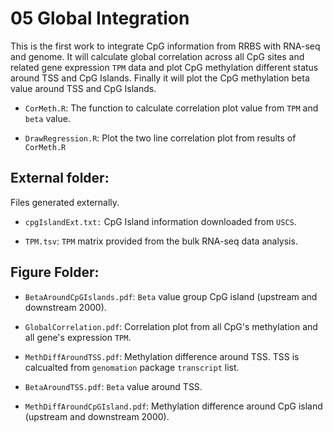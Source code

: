 # 05 Global Integration

This is the first work to integrate CpG information from RRBS with RNA-seq and genome. It will calculate global correlation across all CpG sites and related gene expression `TPM` data and plot CpG methylation different status around TSS and CpG Islands. Finally it will plot the CpG methylation beta value around TSS and CpG Islands.

- `CorMeth.R`: The function to calculate correlation plot value from `TPM` and `beta` value.

- `DrawRegression.R`: Plot the two line correlation plot from results of `CorMeth.R`

## External folder:

Files generated externally.

- `cpgIslandExt.txt:` CpG Island information downloaded from `USCS`.

- `TPM.tsv`: `TPM` matrix provided from the bulk RNA-seq data analysis.

## Figure Folder:

- `BetaAroundCpGIslands.pdf`: `Beta` value group CpG island (upstream and downstream 2000).

- `GlobalCorrelation.pdf`: Correlation plot from all CpG's methylation and all gene's expression `TPM`.

- `MethDiffAroundTSS.pdf`: Methylation difference around TSS. TSS is calcualted from `genomation` package `transcript` list.

- `BetaAroundTSS.pdf`: `Beta` value around TSS.

- `MethDiffAroundCpGIsland.pdf`: Methylation difference around CpG island (upstream and downstream 2000).
